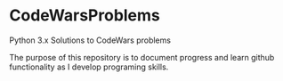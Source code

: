 # CodeWarsProblems
Python 3.x Solutions to CodeWars problems

The purpose of this repository is to document progress and learn github functionality as I develop programing skills.
